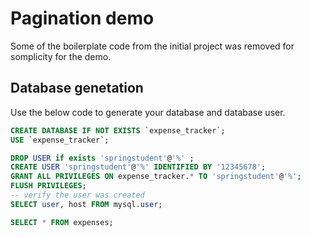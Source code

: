 # Pagination demo

Some of the boilerplate code from the initial project was removed for somplicity for the demo.

## Database genetation

Use the below code to generate your database and database user.

```sql
CREATE DATABASE IF NOT EXISTS `expense_tracker`;
USE `expense_tracker`;

DROP USER if exists 'springstudent'@'%' ;
CREATE USER 'springstudent'@'%' IDENTIFIED BY '12345678';
GRANT ALL PRIVILEGES ON expense_tracker.* TO 'springstudent'@'%';
FLUSH PRIVILEGES;
-- verify the user was created
SELECT user, host FROM mysql.user;

SELECT * FROM expenses;
```
